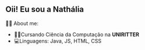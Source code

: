 ## Oii! Eu sou a Nathália 

  👩‍💻 About me:
  - 👩‍🎓Cursando Ciência da Computação na **UNIRITTER**
  - 💻Linguagens: Java, JS, HTML, CSS


<!---
Nathuyy/Nathuyy is a ✨ special ✨ repository because its `README.md` (this file) appears on your GitHub profile.
You can click the Preview link to take a look at your changes.
--->
